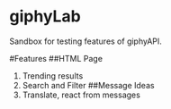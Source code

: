 # giphyLab  
Sandbox for testing features of giphyAPI. 

#Features
##HTML Page
1. Trending results
2. Search and Filter
##Message Ideas
1. Translate, react from messages